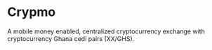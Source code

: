 # Crypmo
A mobile money enabled, centralized cryptocurrency exchange with cryptocurrency Ghana cedi pairs (XX/GHS). 
